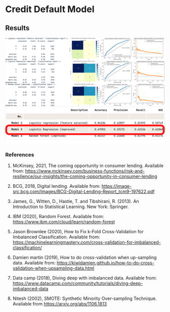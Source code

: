 # Credit Default Model

## Results

![Final Results](final_model_results_btrst_portfolio_7.png)

### References

1. McKinsey, 2021, The coming opportunity in consumer lending. Available from: https://www.mckinsey.com/business-functions/risk-and-resilience/our-insights/the-coming-opportunity-in-consumer-lending 

2. BCG, 2018, Digital lending. Available from: https://image-src.bcg.com/Images/BCG-Digital-Lending-Report_tcm9-197622.pdf 

3. James, G., Witten, D., Hastie, T. and Tibshirani, R. (2013). An Introduction to Statistical Learning. New York: Springer. 

4. IBM (2020), Random Forest. Available from: https://www.ibm.com/cloud/learn/random-forest 

5. Jason Brownlee (2020), How to Fix k-Fold Cross-Validation for Imbalanced Classification. Available from: https://machinelearningmastery.com/cross-validation-for-imbalanced-classification/

6. Damien martin (2019), How to do cross-validation when up-sampling data. Available from: https://kiwidamien.github.io/how-to-do-cross-validation-when-upsampling-data.html

7. Data camp (2018), Diving deep with imbalanced data. Available from: https://www.datacamp.com/community/tutorials/diving-deep-imbalanced-data

8. Nitesh (2002), SMOTE: Synthetic Minority Over-sampling Technique. Available from https://arxiv.org/abs/1106.1813 
